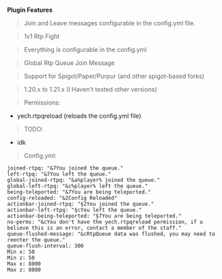 **Plugin Features**
> Join and Leave messages configurable in the config.yml file.


> 1v1 Rtp Fight


> Everything is configurable in the config.yml


> Global Rtp Queue Join Message


> Support for Spigot/Paper/Purpur (and other spigot-based forks)


>  1.20.x to 1.21.x (I Haven't tested other versions)


> Permissions:
- yech.rtpqreload (reloads the config.yml file)


> TODO:
- idk

> Config.yml:
```
joined-rtpq: "&7You joined the queue."
left-rtpq: "&7You left the queue."
global-joined-rtpq: "&a%player% joined the queue."
global-left-rtpq: "&c%player% left the queue."
being-teleported: "&7You are being teleported."
config-reloaded: "&2Config Reloaded"
actionbar-joined-rtpq: "§2You joined the queue."
actionbar-left-rtpq: "§cYou left the queue."
actionbar-being-teleported: "§7You are being teleported."
no-perms: "&cYou don't have the yech.rtpqreload permission, if u believe this is an error, contact a member of the staff."
queue-flushed-message: "&cRtpQueue data was flushed, you may need to reenter the queue."
queue-flush-interval: 300
Min x: 50
Min z: 50
Max x: 8000
Max z: 8000
```

